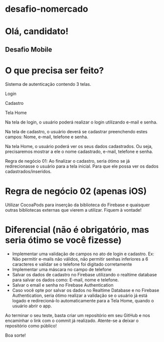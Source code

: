# desafio-nomercado

# Olá, candidato!

## Desafio Mobile

# O que precisa ser feito? 

Sistema de autenticação contendo 3 telas.

Login

Cadastro

Tela Home

Na tela de login, o usuário poderá realizar o login utilizando e-mail e senha. 

Na tela de cadastro, o usuário deverá se cadastrar preenchendo estes campos: Nome, e-mail, telefone e senha.

Na tela Home, o usuário poderá ver os seus dados cadastrados. Ou seja, precisaremos mostrar a ele o nome cadastrado, e-mail, telefone e senha.


Regra de negócio 01: 
Ao finalizar o cadastro, seria ótimo se já redirecionasse o usuário para a tela inicial. Para que ele possa ver os dados cadastrados/inseridos.



# Regra de negócio 02 (apenas iOS)

  Utilizar CocoaPods para inserção da biblioteca do Firebase e quaisquer outras bibliotecas externas que vierem a utilizar. Fiquem à vontade!


# Diferencial (não é obrigatório, mas seria ótimo se você fizesse)
- Implementar uma validação de campos no ato de login e cadastro. Ex: Não permitir e-mails não válidos, não permitir senhas inferiores a 6 caracteres e validar se o telefone foi digitado corretamente
- Implementar uma máscara no campo de telefone
- Salvar os dados de cadastro no Firebase utilizando o realtime database para salvar os dados como: E-mail, nome e telefone. 
- Salvar o email e senha no Firebase Authentication
- Caso você opte por salvar os dados no Realtime Database e no Firebase Authentication, seria ótimo realizar a validação se o usuário já está logado e redirecioná-lo automaticamente para a Tela Home, quando o usuário abrir o app.


Ao terminar o seu teste, basta criar um repositório em seu GitHub e nos encaminhar o link com o commit já realizado. Atente-se a deixar o repositório como público!

Boa sorte!


